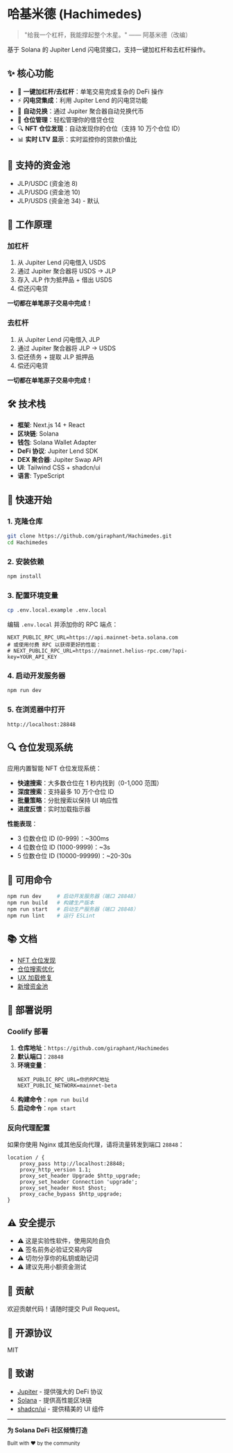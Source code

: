 # 哈基米德 (Hachimedes)

> "给我一个杠杆，我能撑起整个木星。" —— 阿基米德（改编）

基于 Solana 的 Jupiter Lend 闪电贷接口，支持一键加杠杆和去杠杆操作。

## ✨ 核心功能

- 🚀 **一键加杠杆/去杠杆**：单笔交易完成复杂的 DeFi 操作
- ⚡ **闪电贷集成**：利用 Jupiter Lend 的闪电贷功能
- 🔄 **自动兑换**：通过 Jupiter 聚合器自动兑换代币
- 🎯 **仓位管理**：轻松管理你的借贷仓位
- 🔍 **NFT 仓位发现**：自动发现你的仓位（支持 10 万个仓位 ID）
- 📊 **实时 LTV 显示**：实时监控你的贷款价值比

## 🏦 支持的资金池

- JLP/USDC (资金池 8)
- JLP/USDG (资金池 10)
- JLP/USDS (资金池 34) - 默认

## 🔧 工作原理

### 加杠杆

1. 从 Jupiter Lend 闪电借入 USDS
2. 通过 Jupiter 聚合器将 USDS → JLP
3. 存入 JLP 作为抵押品 + 借出 USDS
4. 偿还闪电贷

**一切都在单笔原子交易中完成！**

### 去杠杆

1. 从 Jupiter Lend 闪电借入 JLP
2. 通过 Jupiter 聚合器将 JLP → USDS
3. 偿还债务 + 提取 JLP 抵押品
4. 偿还闪电贷

**一切都在单笔原子交易中完成！**

## 🛠 技术栈

- **框架**: Next.js 14 + React
- **区块链**: Solana
- **钱包**: Solana Wallet Adapter
- **DeFi 协议**: Jupiter Lend SDK
- **DEX 聚合器**: Jupiter Swap API
- **UI**: Tailwind CSS + shadcn/ui
- **语言**: TypeScript

## 🚀 快速开始

### 1. 克隆仓库

```bash
git clone https://github.com/giraphant/Hachimedes.git
cd Hachimedes
```

### 2. 安装依赖

```bash
npm install
```

### 3. 配置环境变量

```bash
cp .env.local.example .env.local
```

编辑 `.env.local` 并添加你的 RPC 端点：

```env
NEXT_PUBLIC_RPC_URL=https://api.mainnet-beta.solana.com
# 或使用付费 RPC 以获得更好的性能：
# NEXT_PUBLIC_RPC_URL=https://mainnet.helius-rpc.com/?api-key=YOUR_API_KEY
```

### 4. 启动开发服务器

```bash
npm run dev
```

### 5. 在浏览器中打开

```
http://localhost:28848
```

## 🔍 仓位发现系统

应用内置智能 NFT 仓位发现系统：

- **快速搜索**：大多数仓位在 1 秒内找到（0-1,000 范围）
- **深度搜索**：支持最多 10 万个仓位 ID
- **批量策略**：分批搜索以保持 UI 响应性
- **进度反馈**：实时加载指示器

**性能表现**：
- 3 位数仓位 ID (0-999)：~300ms
- 4 位数仓位 ID (1000-9999)：~3s
- 5 位数仓位 ID (10000-99999)：~20-30s

## 📜 可用命令

```bash
npm run dev     # 启动开发服务器（端口 28848）
npm run build   # 构建生产版本
npm run start   # 启动生产服务器（端口 28848）
npm run lint    # 运行 ESLint
```

## 📚 文档

- [NFT 仓位发现](./docs/POSITION_NFT_DISCOVERY.md)
- [仓位搜索优化](./docs/POSITION_SEARCH_OPTIMIZATION.md)
- [UX 加载修复](./docs/UX_FIX_LOADING.md)
- [新增资金池](./docs/VAULTS_ADDED.md)

## 🚨 部署说明

### Coolify 部署

1. **仓库地址**：`https://github.com/giraphant/Hachimedes`
2. **默认端口**：`28848`
3. **环境变量**：
   ```
   NEXT_PUBLIC_RPC_URL=你的RPC地址
   NEXT_PUBLIC_NETWORK=mainnet-beta
   ```
4. **构建命令**：`npm run build`
5. **启动命令**：`npm start`

### 反向代理配置

如果你使用 Nginx 或其他反向代理，请将流量转发到端口 `28848`：

```nginx
location / {
    proxy_pass http://localhost:28848;
    proxy_http_version 1.1;
    proxy_set_header Upgrade $http_upgrade;
    proxy_set_header Connection 'upgrade';
    proxy_set_header Host $host;
    proxy_cache_bypass $http_upgrade;
}
```

## ⚠️ 安全提示

- ⚠️ 这是实验性软件，使用风险自负
- ⚠️ 签名前务必验证交易内容
- ⚠️ 切勿分享你的私钥或助记词
- ⚠️ 建议先用小额资金测试

## 🤝 贡献

欢迎贡献代码！请随时提交 Pull Request。

## 📄 开源协议

MIT

## 🙏 致谢

- [Jupiter](https://jup.ag/) - 提供强大的 DeFi 协议
- [Solana](https://solana.com/) - 提供高性能区块链
- [shadcn/ui](https://ui.shadcn.com/) - 提供精美的 UI 组件

---

**为 Solana DeFi 社区倾情打造**

<sub>Built with ❤️ by the community</sub>
